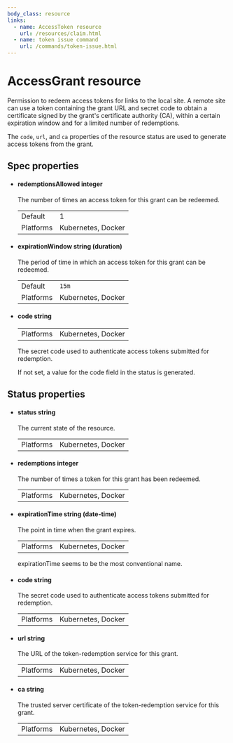 ```yaml
---
body_class: resource
links:
  - name: AccessToken resource
    url: /resources/claim.html
  - name: token issue command
    url: /commands/token-issue.html
---
```


# AccessGrant resource

<section>

Permission to redeem access tokens for links to the local
site.  A remote site can use a token containing the grant
URL and secret code to obtain a certificate signed by the
grant's certificate authority (CA), within a certain
expiration window and for a limited number of redemptions.

The `code`, `url`, and `ca` properties of the resource
status are used to generate access tokens from the grant.

</section>

<section>

## Spec properties

- <h4 id="redemptionsallowed">redemptionsAllowed <span class="property-info">integer</span></h4>

  The number of times an access token for this grant can
  be redeemed.

  | | |
  |-|-|
  | Default | 1 |
  | Platforms | Kubernetes, Docker |
  

- <h4 id="expirationwindow">expirationWindow <span class="property-info">string (duration)</span></h4>

  The period of time in which an access token for this
  grant can be redeemed.

  | | |
  |-|-|
  | Default | `15m` |
  | Platforms | Kubernetes, Docker |
  

- <h4 id="code">code <span class="property-info">string</span></h4>

  | | |
  |-|-|
  | Platforms | Kubernetes, Docker |
  

  The secret code used to authenticate access tokens
  submitted for redemption.
  
  If not set, a value for the code field in the status is
  generated.

</section>

<section>

## Status properties

- <h4 id="status">status <span class="property-info">string</span></h4>

  The current state of the resource.

  | | |
  |-|-|
  | Platforms | Kubernetes, Docker |
  

- <h4 id="redemptions">redemptions <span class="property-info">integer</span></h4>

  The number of times a token for this grant has been
  redeemed.

  | | |
  |-|-|
  | Platforms | Kubernetes, Docker |
  

- <h4 id="expirationtime">expirationTime <span class="property-info">string (date-time)</span></h4>

  The point in time when the grant expires.

  | | |
  |-|-|
  | Platforms | Kubernetes, Docker |
  

  expirationTime seems to be the most conventional name.

- <h4 id="code">code <span class="property-info">string</span></h4>

  The secret code used to authenticate access tokens
  submitted for redemption.

  | | |
  |-|-|
  | Platforms | Kubernetes, Docker |
  

- <h4 id="url">url <span class="property-info">string</span></h4>

  The URL of the token-redemption service for this grant.

  | | |
  |-|-|
  | Platforms | Kubernetes, Docker |
  

- <h4 id="ca">ca <span class="property-info">string</span></h4>

  The trusted server certificate of the token-redemption
  service for this grant.

  | | |
  |-|-|
  | Platforms | Kubernetes, Docker |
  

</section>
